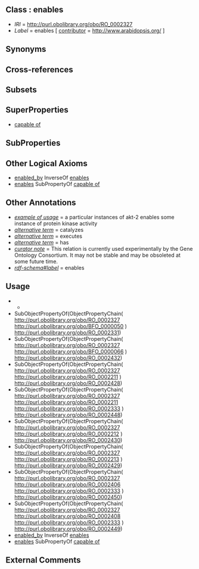 
## Class : enables

 * *IRI* = http://purl.obolibrary.org/obo/RO_0002327
 * *Label* = enables [ [contributor](../../or/contributor.md) = http://www.arabidopsis.org/ ]

## Synonyms


## Cross-references


## Subsets


## SuperProperties

 * [capable of](../../RO/15/RO_0002215.md)

## SubProperties


## Other Logical Axioms

 * [enabled_by](../../RO/33/RO_0002333.md) InverseOf [enables](../../RO/27/RO_0002327.md)
 * [enables](../../RO/27/RO_0002327.md) SubPropertyOf [capable of](../../RO/15/RO_0002215.md)

## Other Annotations

 * *[example of usage](../../IAO/12/IAO_0000112.md)* = a particular instances of akt-2 enables some instance of protein kinase activity
 * *[alternative term](../../IAO/18/IAO_0000118.md)* = catalyzes
 * *[alternative term](../../IAO/18/IAO_0000118.md)* = executes
 * *[alternative term](../../IAO/18/IAO_0000118.md)* = has
 * *[curator note](../../IAO/32/IAO_0000232.md)* = This relation is currently used experimentally by the Gene Ontology Consortium. It may not be stable and may be obsoleted at some future time.
 * *[rdf-schema#label](../../el/rdf-schema#label.md)* = enables

## Usage

 * -
 * SubObjectPropertyOf(ObjectPropertyChain( <http://purl.obolibrary.org/obo/RO_0002327> <http://purl.obolibrary.org/obo/BFO_0000050> ) <http://purl.obolibrary.org/obo/RO_0002331>)
 * SubObjectPropertyOf(ObjectPropertyChain( <http://purl.obolibrary.org/obo/RO_0002327> <http://purl.obolibrary.org/obo/BFO_0000066> ) <http://purl.obolibrary.org/obo/RO_0002432>)
 * SubObjectPropertyOf(ObjectPropertyChain( <http://purl.obolibrary.org/obo/RO_0002327> <http://purl.obolibrary.org/obo/RO_0002211> ) <http://purl.obolibrary.org/obo/RO_0002428>)
 * SubObjectPropertyOf(ObjectPropertyChain( <http://purl.obolibrary.org/obo/RO_0002327> <http://purl.obolibrary.org/obo/RO_0002211> <http://purl.obolibrary.org/obo/RO_0002333> ) <http://purl.obolibrary.org/obo/RO_0002448>)
 * SubObjectPropertyOf(ObjectPropertyChain( <http://purl.obolibrary.org/obo/RO_0002327> <http://purl.obolibrary.org/obo/RO_0002212> ) <http://purl.obolibrary.org/obo/RO_0002430>)
 * SubObjectPropertyOf(ObjectPropertyChain( <http://purl.obolibrary.org/obo/RO_0002327> <http://purl.obolibrary.org/obo/RO_0002213> ) <http://purl.obolibrary.org/obo/RO_0002429>)
 * SubObjectPropertyOf(ObjectPropertyChain( <http://purl.obolibrary.org/obo/RO_0002327> <http://purl.obolibrary.org/obo/RO_0002406> <http://purl.obolibrary.org/obo/RO_0002333> ) <http://purl.obolibrary.org/obo/RO_0002450>)
 * SubObjectPropertyOf(ObjectPropertyChain( <http://purl.obolibrary.org/obo/RO_0002327> <http://purl.obolibrary.org/obo/RO_0002408> <http://purl.obolibrary.org/obo/RO_0002333> ) <http://purl.obolibrary.org/obo/RO_0002449>)
 * [enabled_by](../../RO/33/RO_0002333.md) InverseOf [enables](../../RO/27/RO_0002327.md)
 * [enables](../../RO/27/RO_0002327.md) SubPropertyOf [capable of](../../RO/15/RO_0002215.md)

## External Comments

